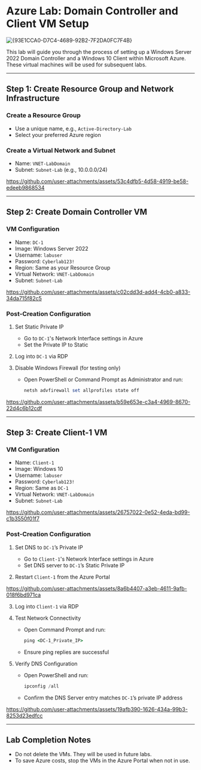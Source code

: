# Azure Lab: Domain Controller and Client VM Setup

![{93E1CCA0-D7C4-4689-92B2-7F2DA0FC7F4B}](https://github.com/user-attachments/assets/03c2604f-a76a-45e7-b636-817028c0c903)


This lab will guide you through the process of setting up a Windows Server 2022 Domain Controller and a Windows 10 Client within Microsoft Azure. These virtual machines will be used for subsequent labs.

---

## Step 1: Create Resource Group and Network Infrastructure

### Create a Resource Group
- Use a unique name, e.g., `Active-Directory-Lab`
- Select your preferred Azure region

### Create a Virtual Network and Subnet
- Name: `VNET-LabDomain`
- Subnet: `Subnet-Lab` (e.g., 10.0.0.0/24)


https://github.com/user-attachments/assets/53c4dfb5-4d58-4919-be58-edeeb9868534


---

## Step 2: Create Domain Controller VM

### VM Configuration
- Name: `DC-1`
- Image: Windows Server 2022
- Username: `labuser`
- Password: `Cyberlab123!`
- Region: Same as your Resource Group
- Virtual Network: `VNET-LabDomain`
- Subnet: `Subnet-Lab`


https://github.com/user-attachments/assets/c02cdd3d-add4-4cb0-a833-34da715f82c5




### Post-Creation Configuration
1. Set Static Private IP
   - Go to `DC-1`'s Network Interface settings in Azure
   - Set the Private IP to Static

2. Log into `DC-1` via RDP

3. Disable Windows Firewall (for testing only)
   - Open PowerShell or Command Prompt as Administrator and run:
     ```powershell
     netsh advfirewall set allprofiles state off
     ```


https://github.com/user-attachments/assets/b59e653e-c3a4-4969-8670-22d4c6b12cdf


---

## Step 3: Create Client-1 VM

### VM Configuration
- Name: `Client-1`
- Image: Windows 10
- Username: `labuser`
- Password: `Cyberlab123!`
- Region: Same as `DC-1`
- Virtual Network: `VNET-LabDomain`
- Subnet: `Subnet-Lab`

https://github.com/user-attachments/assets/26757022-0e52-4eda-bd99-c1b3550f01f7

### Post-Creation Configuration
1. Set DNS to `DC-1`’s Private IP
   - Go to `Client-1`'s Network Interface settings in Azure
   - Set DNS server to `DC-1`’s Static Private IP

2. Restart `Client-1` from the Azure Portal


https://github.com/user-attachments/assets/8a6b4407-a3eb-4611-9afb-018f6bd971ca


3. Log into `Client-1` via RDP

4. Test Network Connectivity
   - Open Command Prompt and run:
     ```cmd
     ping <DC-1_Private_IP>
     ```
   - Ensure ping replies are successful

5. Verify DNS Configuration
   - Open PowerShell and run:
     ```powershell
     ipconfig /all
     ```
   - Confirm the DNS Server entry matches `DC-1`’s private IP address


https://github.com/user-attachments/assets/19afb390-1626-434a-99b3-8253d23edfcc


---

## Lab Completion Notes

- Do not delete the VMs. They will be used in future labs.
- To save Azure costs, stop the VMs in the Azure Portal when not in use.
